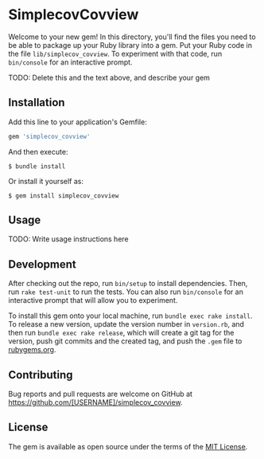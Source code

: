 # SimplecovCovview

Welcome to your new gem! In this directory, you'll find the files you need to be able to package up your Ruby library into a gem. Put your Ruby code in the file `lib/simplecov_covview`. To experiment with that code, run `bin/console` for an interactive prompt.

TODO: Delete this and the text above, and describe your gem

## Installation

Add this line to your application's Gemfile:

```ruby
gem 'simplecov_covview'
```

And then execute:

    $ bundle install

Or install it yourself as:

    $ gem install simplecov_covview

## Usage

TODO: Write usage instructions here

## Development

After checking out the repo, run `bin/setup` to install dependencies. Then, run `rake test-unit` to run the tests. You can also run `bin/console` for an interactive prompt that will allow you to experiment.

To install this gem onto your local machine, run `bundle exec rake install`. To release a new version, update the version number in `version.rb`, and then run `bundle exec rake release`, which will create a git tag for the version, push git commits and the created tag, and push the `.gem` file to [rubygems.org](https://rubygems.org).

## Contributing

Bug reports and pull requests are welcome on GitHub at https://github.com/[USERNAME]/simplecov_covview.

## License

The gem is available as open source under the terms of the [MIT License](https://opensource.org/licenses/MIT).
